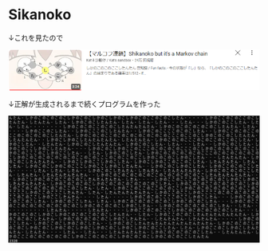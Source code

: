 # Sikanoko

↓これを見たので

[![マルコフ連鎖しかのこのこのここしたんたん](./asset/movie.png)](https://www.youtube.com/watch?v=Xkq13ZthmA0)

↓正解が生成されるまで続くプログラムを作った

![サンプル](./asset/sample.png "サンプル")